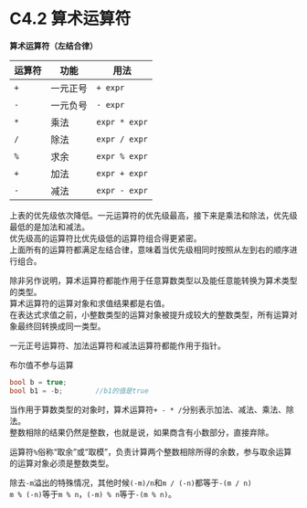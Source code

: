 # C4.2 算术运算符

**算术运算符（左结合律）**  

|运算符|功能|用法|
|---|---|---|
|`+`|一元正号|`+ expr`|
|`-`|一元负号|`- expr`|
|`*`|乘法|`expr * expr`|
|`/`|除法|`expr / expr`|
|`%`|求余|`expr % expr`|
|`+`|加法|`expr + expr`|
|`-`|减法|`expr - expr`|

上表的优先级依次降低。一元运算符的优先级最高，接下来是乘法和除法，优先级最低的是加法和减法。  
优先级高的运算符比优先级低的运算符组合得更紧密。  
上面所有的运算符都满足左结合律，意味着当优先级相同时按照从左到右的顺序进行组合。

除非另作说明，算术运算符都能作用于任意算数类型以及能任意能转换为算术类型的类型。  
算术运算符的运算对象和求值结果都是右值。  
在表达式求值之前，小整数类型的运算对象被提升成较大的整数类型，所有运算对象最终回转换成同一类型。

一元正号运算符、加法运算符和减法运算符都能作用于指针。

布尔值不参与运算
```cpp
bool b = true;
bool b1 = -b;        //b1的值是true
```

当作用于算数类型的对象时，算术运算符`+ - * /`分别表示加法、减法、乘法、除法。   
整数相除的结果仍然是整数，也就是说，如果商含有小数部分，直接弃除。

运算符`%`俗称“取余”或“取模”，负责计算两个整数相除所得的余数，参与取余运算的运算对象必须是整数类型。

除去`-m`溢出的特殊情况，其他时候`(-m)/n`和`m / (-n)`都等于`-(m / n)`  
`m % (-n)`等于`m % n`，`(-m) % n`等于`-(m % n)`。

